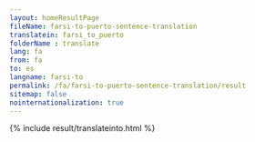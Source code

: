 ```yaml
---
layout: homeResultPage
fileName: farsi-to-puerto-sentence-translation
translatein: farsi_to_puerto
folderName : translate
lang: fa
from: fa
to: es
langname: farsi-to
permalink: /fa/farsi-to-puerto-sentence-translation/result
sitemap: false
nointernationalization: true
---
```

{% include result/translateinto.html %}

<script src="/js/result/translation.js" data-foldername="{{page.folderName}}" data-lang="{{page.lang}}"></script>

